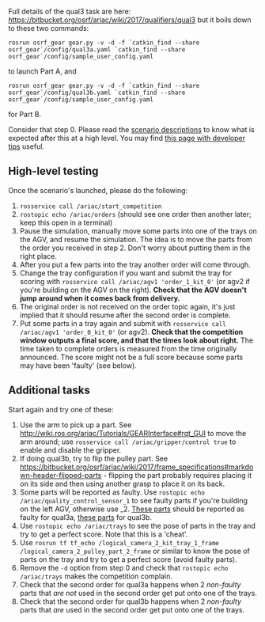 Full details of the qual3 task are here: https://bitbucket.org/osrf/ariac/wiki/2017/qualifiers/qual3 but it boils down to these two commands:

```
rosrun osrf_gear gear.py -v -d -f `catkin_find --share osrf_gear`/config/qual3a.yaml `catkin_find --share osrf_gear`/config/sample_user_config.yaml
```
to launch Part A, and

```
rosrun osrf_gear gear.py -v -d -f `catkin_find --share osrf_gear`/config/qual3b.yaml `catkin_find --share osrf_gear`/config/sample_user_config.yaml
```

for Part B.

Consider that step 0. Please read the [scenario descriptions](https://bitbucket.org/osrf/ariac/wiki/2017/qualifiers/qual3_scenarios) to know what is expected after this at a high level. You may find [this page with developer tips](https://bitbucket.org/osrf/ariac/wiki/2017/developer_tips) useful.

## High-level testing

Once the scenario's launched, please do the following:

1. `rosservice call /ariac/start_competition`
1. `rostopic echo /ariac/orders` (should see one order then another later; keep this open in a terminal)
1. Pause the simulation, manually move some parts into one of the trays on the AGV, and resume the simulation. The idea is to move the parts from the order you received in step 2. Don't worry about putting them in the right place.
1. After you put a few parts into the tray another order will come through.
1. Change the tray configuration if you want and submit the tray for scoring with `rosservice call /ariac/agv1 'order_1_kit_0'` (or agv2 if you're building on the AGV on the right). **Check that the AGV doesn't jump around when it comes back from delivery.**
1. The original order is not received on the order topic again, it's just implied that it should resume after the second order is complete.
1. Put some parts in a tray again and submit with
`rosservice call /ariac/agv1 'order_0_kit_0'` (or agv2). **Check that the competition window outputs a final score, and that the times look about right.** The time taken to complete orders is measured from the time originally announced. The score might not be a full score because some parts may have been 'faulty' (see below).


## Additional tasks

Start again and try one of these:

1. Use the arm to pick up a part. See http://wiki.ros.org/ariac/Tutorials/GEARInterface#rqt_GUI to move the arm around; use `rosservice call /ariac/gripper/control true` to enable and disable the gripper.
1. If doing qual3b, try to flip the pulley part. See https://bitbucket.org/osrf/ariac/wiki/2017/frame_specifications#markdown-header-flipped-parts - flipping the part probably requires placing it on its side and then using another grasp to place it on its back.
1. Some parts will be reported as faulty. Use `rostopic echo /ariac/quality_control_sensor_1` to see faulty parts if you're building on the left AGV, otherwise use _2. [These parts](https://bitbucket.org/osrf/ariac/src/75592a713e7e9407bfca849dd65bc4384b011e84/osrf_gear/config/qual3a.yaml?at=ariac_2017&fileviewer=file-view-default#qual3a.yaml-112) should be reported as faulty for qual3a, [these parts](https://bitbucket.org/osrf/ariac/src/75592a713e7e9407bfca849dd65bc4384b011e84/osrf_gear/config/qual3b.yaml?at=ariac_2017&fileviewer=file-view-default#qual3b.yaml-77) for qual3b.
1. Use `rostopic echo /ariac/trays` to see the pose of parts in the tray and try to get a perfect score. Note that this is a 'cheat'.
1. Use `rosrun tf tf_echo /logical_camera_2_kit_tray_1_frame /logical_camera_2_pulley_part_2_frame` or similar to know the pose of parts on the tray and try to get a perfect score (avoid faulty parts).
1. Remove the `-d` option from step 0 and check that `rostopic echo /ariac/trays` makes the competition complain.
1. Check that the second order for qual3a happens when 2 _non-faulty_ parts that _are not_ used in the second order get put onto one of the trays.
1. Check that the second order for qual3b happens when 2 _non-faulty_ parts that _are_ used in the second order get put onto one of the trays.
